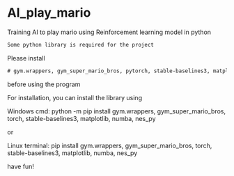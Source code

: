 # AI_play_mario

Training AI to play mario using Reinforcement learning model in python

``` diff
Some python library is required for the project
```

Please install

``` diff
# gym.wrappers, gym_super_mario_bros, pytorch, stable-baselines3, matplotlib, numba, nes_py
```

before using the program

For installation, you can install the library using

Windows cmd: python -m pip install gym.wrappers, gym_super_mario_bros, torch, stable-baselines3, matplotlib, numba, nes_py

or 

Linux terminal: pip install gym.wrappers, gym_super_mario_bros, torch, stable-baselines3, matplotlib, numba, nes_py

have fun!
